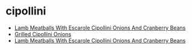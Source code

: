 # cipollini

 * [Lamb Meatballs With Escarole Cipollini Onions And Cranberry Beans](../../index/l/lamb-meatballs-with-escarole-cipollini-onions-and-cranberry-beans.json)
 * [Grilled Cipollini Onions](../../index/g/grilled-cipollini-onions.json)
 * [Lamb Meatballs With Escarole Cipollini Onions And Cranberry Beans](../../index/l/lamb-meatballs-with-escarole-cipollini-onions-and-cranberry-beans.json)
